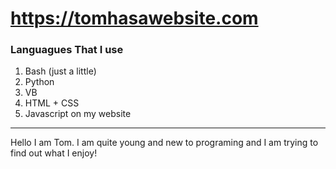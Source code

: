 # https://tomhasawebsite.com

### Languagues That I use
1. Bash (just a little)
2. Python
3. VB
4. HTML + CSS
5. Javascript on my website

---
Hello I am Tom. I am quite young and new to programing and I am trying to find out what I enjoy!
